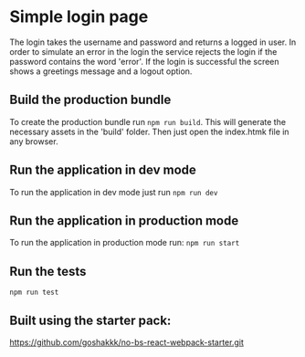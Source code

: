 # Simple login page


The login takes the username and password and returns a logged in user. In order to simulate an error in the login the service rejects the login if the password contains the word 'error'.
If the login is successful the screen shows a greetings message and a logout option.

## Build the production bundle
To create the production bundle run ```npm run build```. This will generate the necessary assets in the 'build' folder. Then just open the index.htmk file in any browser.

## Run the application in dev mode
To run the application in dev mode just run ```npm run dev```

## Run the application in production mode
To run the application in production mode run: ```npm run start```

## Run the tests
```npm run test```


## Built using the starter pack:
https://github.com/goshakkk/no-bs-react-webpack-starter.git
